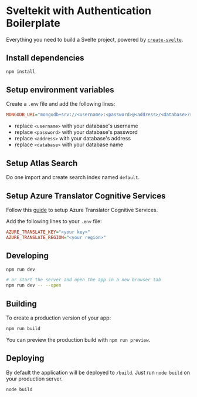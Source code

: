 # Sveltekit with Authentication Boilerplate

Everything you need to build a Svelte project, powered by [`create-svelte`](https://github.com/sveltejs/kit/tree/master/packages/create-svelte).

## Install dependencies

```bash
npm install
```

## Setup environment variables

Create a `.env` file and add the following lines:
```ini
MONGODB_URI="mongodb+srv://<username>:<password>@<address>/<database>?retryWrites=true&w=majority"
```
- replace `<username>` with your database's username
- replace `<password>` with your database's password
- replace `<address>` with your database's address
- replace `<database>` with your database name

## Setup Atlas Search

Do one import and create search index named `default`.

## Setup Azure Translator Cognitive Services

Follow this [guide](https://docs.microsoft.com/en-us/azure/cognitive-services/translator/how-to-create-translator-resource) to setup Azure Translator Cognitive Services.

Add the following lines to your `.env` file:
```ini
AZURE_TRANSLATE_KEY="<your key>"
AZURE_TRANSLATE_REGION="<your region>"
```

## Developing

```bash
npm run dev

# or start the server and open the app in a new browser tab
npm run dev -- --open
```

## Building

To create a production version of your app:

```bash
npm run build
```

You can preview the production build with `npm run preview`.

## Deploying

By default the application will be deployed to `/build`.
Just run `node build` on your production server.
```bash
node build
```